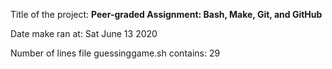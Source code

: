Title of the project: __Peer-graded Assignment: Bash, Make, Git, and GitHub__

Date make ran at:
Sat June 13 2020

Number of lines file guessinggame.sh contains:
      29

